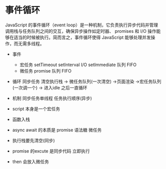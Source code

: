 # 事件循环

JavaScript 的事件循环（event loop）是一种机制，它负责执行异步代码并管理调用栈与任务队列之间的交互，确保异步操作如定时器、 promises 和 I/O 操作能够在适当的时候被执行。简而言之，事件循环使得 JavaScript 能够处理并发操作，而无需多线程。

- 事件
   - 宏任务
     setTimeout setInterval I/O setImmediate 队列 FIFO
   - 微任务
     promise 队列 FIFO
- 循环
  同步任务 清空执行栈 -> 微任务队列(一次清空) ->页面渲染 ->宏任务队列(一次调一个) -> 进入idle 
  之后一直循环
- 机制
   同步任务单线程 任务执行顺序(异步) 

- script 本身是一个宏任务 
- 函数入栈 
- async await 的本质是 promise 语法糖   微任务
- 执行栈要先清空(同步)
- promise 的excute 是同步代码 立即执行
- then 会放入微任务